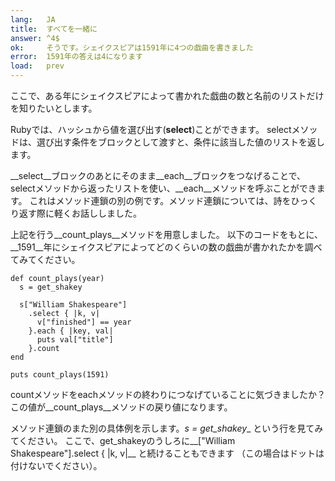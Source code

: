 ```yaml
---
lang:   JA
title:  すべてを一緒に
answer: ^4$
ok:     そうです。シェイクスピアは1591年に4つの戯曲を書きました
error:  1591年の答えは4になります
load:   prev
---
```


ここで、ある年にシェイクスピアによって書かれた戯曲の数と名前のリストだけを知りたいとします。

Rubyでは、ハッシュから値を選び出す(__select__)ことができます。
selectメソッドは、選び出す条件をブロックとして渡すと、条件に該当した値のリストを返します。

__select__ブロックのあとにそのまま__each__ブロックをつなげることで、
selectメソッドから返ったリストを使い、__each__メソッドを呼ぶことができます。
これはメソッド連鎖の別の例です。メソッド連鎖については、詩をひっくり返す際に軽くお話ししました。

上記を行う__count\_plays__メソッドを用意しました。
以下のコードをもとに、__1591__年にシェイクスピアによってどのくらいの数の戯曲が書かれたかを調べてみてください。

    def count_plays(year)
      s = get_shakey
      
      s["William Shakespeare"]
        .select { |k, v|
          v["finished"] == year
        }.each { |key, val|
          puts val["title"]
        }.count
    end

    puts count_plays(1591)

countメソッドをeachメソッドの終わりにつなげていることに気づきましたか？
この値が__count\_plays__メソッドの戻り値になります。

メソッド連鎖のまた別の具体例を示します。_s = get_shakey__ という行を見てみてください。
ここで、get_shakeyのうしろに__["William Shakespeare"].select { |k, v|__ と続けることもできます
（この場合はドットは付けないでください）。
